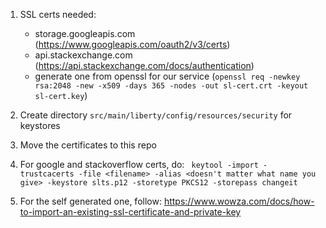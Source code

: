 1. SSL certs needed:
    - storage.googleapis.com (https://www.googleapis.com/oauth2/v3/certs)
    - api.stackexchange.com (https://api.stackexchange.com/docs/authentication)
    - generate one from openssl for our service (`openssl req -newkey rsa:2048 -new -x509 -days 365 -nodes -out sl-cert.crt -keyout sl-cert.key`)

1. Create directory `src/main/liberty/config/resources/security` for keystores
1. Move the certificates to this repo
1. For google and stackoverflow certs, do:
  ` keytool -import -trustcacerts -file <filename> -alias <doesn't matter what name you give> -keystore slts.p12 -storetype PKCS12 -storepass changeit`
1. For the self generated one, follow: https://www.wowza.com/docs/how-to-import-an-existing-ssl-certificate-and-private-key
